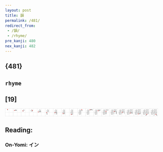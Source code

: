 ```yaml
---
layout: post
title: 韻
permalink: /481/
redirect_from:
 - /韻/
 - /rhyme/
pre_kanji: 480
nex_kanji: 482
---
```


## {481}

## `rhyme`

## [19]

<div class="stroke"><img src="../images/E99FBB.png" /></div>

## Reading:

### On-Yomi: イン
